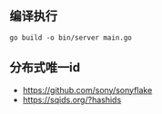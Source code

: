 ## 编译执行
```
go build -o bin/server main.go
```

## 分布式唯一id
- https://github.com/sony/sonyflake
- https://sqids.org/?hashids